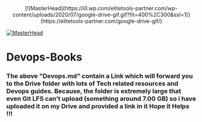 <center>[![MasterHead](https://i0.wp.com/elitetools-partner.com/wp-content/uploads/2020/07/google-drive-gif.gif?fit=400%2C300&ssl=1)](https://elitetools-partner.com/google-drive-gif/)</center>

[![MasterHead](https://www.caveconsulting.com/wp-content/uploads/2020/08/cloudfiles.gif)](https://www.caveconsulting.com/blog/2020/08/15/5-tips-to-managing-company-files-in-google-drive/)

<h1><b> Devops-Books </b></h1>
<h3>The above "Devops.md" contain a Link which will forward you to the Drive folder with lots of Tech related resources and Devops guides. Because,
the folder is extremely large that even Git LFS can't upload (something around 7.00 GB) so i have uploaded it on my Drive and provided a link in it 
Hope it Helps !!!
</h3>
